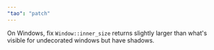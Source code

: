 ```yaml
---
"tao": "patch"
---
```


On Windows, fix `Window::inner_size` returns slightly larger than what's visible for undecorated windows but have shadows.
